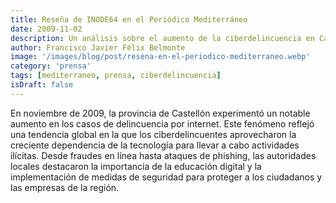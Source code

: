 ```yaml
---
title: Reseña de INODE64 en el Periódico Mediterráneo
date: 2009-11-02
description: Un análisis sobre el aumento de la ciberdelincuencia en Castellón durante noviembre de 2009, destacando la importancia de la educación digital y la seguridad en línea.
author: Francisco Javier Félix Belmonte
image: '/images/blog/post/resena-en-el-periodico-mediterraneo.webp'
category: 'prensa'
tags: [mediterraneo, prensa, ciberdelincuencia]
isDraft: false
---
```


En noviembre de 2009, la provincia de Castellón experimentó un notable aumento en los casos de delincuencia por internet. Este fenómeno reflejó una tendencia global en la que los ciberdelincuentes aprovecharon la creciente dependencia de la tecnología para llevar a cabo actividades ilícitas. Desde fraudes en línea hasta ataques de phishing, las autoridades locales destacaron la importancia de la educación digital y la implementación de medidas de seguridad para proteger a los ciudadanos y las empresas de la región.
